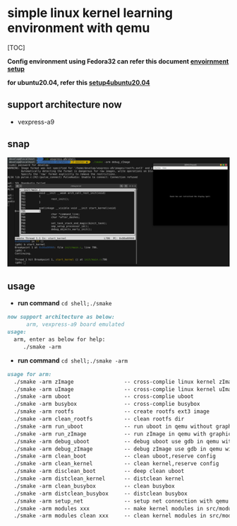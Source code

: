# simple linux kernel learning environment with qemu 

[TOC]

**Config environment using Fedora32 can refer this document [envoirnment setup](./doc/Setup-develop-environment.md)**

**for ubuntu20.04, refer this [setup4ubuntu20.04](./doc/Setup-develop-environment_ubuntu20.04.md)**

## **support architecture now**

* vexpress-a9

## **snap**

![snap](./doc/images/snap-environment.png)

## **usage**

* **run command** `cd shell;./smake`

```markdown
now support architecture as below:
      arm, vexpress-a9 board emulated
usage:
  arm, enter as below for help: 
     ./smake -arm

```

* **run command**  `cd shell;./smake -arm`

```markdown
usage for arm:
  ./smake -arm zImage                -- cross-complie linux kernel zImage 
  ./smake -arm uImage                -- cross-complie linux kernel uImage 
  ./smake -arm uboot                 -- cross-complie uboot
  ./smake -arm busybox               -- cross-complie busybox
  ./smake -arm rootfs                -- create rootfs ext3 image
  ./smake -arm clean_rootfs          -- clean rootfs dir
  ./smake -arm run_uboot             -- run uboot in qemu without graphic
  ./smake -arm run_zImage            -- run zImage in qemu with graphic
  ./smake -arm debug_uboot           -- debug uboot use gdb in qemu without graphic
  ./smake -arm debug_zImage          -- debug zImage use gdb in qemu with graphic
  ./smake -arm clean_boot            -- clean uboot,reserve config
  ./smake -arm clean_kernel          -- clean kernel,reserve config
  ./smake -arm disclean_boot         -- deep clean uboot
  ./smake -arm distclean_kernel      -- distclean kernel
  ./smake -arm clean_busybox         -- clean busybox
  ./smake -arm distclean_busybox     -- distclean busybox
  ./smake -arm setup_net             -- setup net connection with qemu
  ./smake -arm modules xxx           -- make kernel modules in src/modules/xxx
  ./smake -arm modules clean xxx     -- clean kernel modules in src/modules/xxx
```
